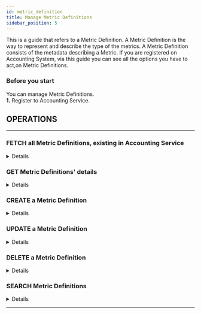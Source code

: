 ```yaml
---
id: metric_definition
title: Manage Metric Definitions
sidebar_position: 5
---
```




This is a guide that refers to a Metric Definition.
A Metric Definition is the way to represent and describe the type of the metrics. A Metric Definition consists of the metadata describing a Metric.
If you are registered on Accounting System, via this guide you can see all the options you have to act,on  Metric Definitions.



### Before you start 

You can manage Metric Definitions.<br/>
**1.** Register to Accounting Service.<br/> 

## OPERATIONS 

---

### FETCH all Metric Definitions, existing in Accounting Service
<details>
Any user,registered to Accounting System, can access the Metric Definitions that exist in Accounting Service. Apply a request to the api. 
<b> For more details, how to syntax the request, see <a href="https://argoeu.github.io/argo-accounting/docs/api/metric_definition/#get----fetch-all-metric-definitions">here</a></b>
</details>



### GET Metric Definitions' details
<details>
Any user,registered to Accounting System, can get the details of a specific Metric Definition , existing in the accounting system. Apply a request to the api. 
<b> For more details, how to syntax the request, see <a href="https://argoeu.github.io/argo-accounting/docs/api/metric_definition#get---fetch-a-metric-definition">here</a></b>
</details>


### CREATE a Metric Definition

<details>
If a <b>project_admin</b> role is assigned to you,you can create a Metric Definition.
Apply a request to the api.<b> For more details ,how to syntax the request,  see <a href="https://argoeu.github.io/argo-accounting/docs/api/metric_definition#post---create-a-metric-definition">here</a></b>
</details>


### UPDATE a Metric Definition

<details>
If a <b>project_admin</b> role is assigned to you and you are the creator of the Metric Definition,you can update it.
Apply a request to the api.<b> For more details ,how to syntax the request,  see <a href="https://argoeu.github.io/argo-accounting/docs/api/metric_definition#patch---update-a-metric-definition">here</a></b>
</details>


### DELETE a Metric Definition

<details>
If a <b>project_admin</b> role is assigned to you and you are the creator of the Metric Definition,you can delete it.
Apply a request to the api.<b> For more details,how to syntax the request,  see <a href="https://argoeu.github.io/argo-accounting/docs/api/metric_definition/#delete----delete-a-metric-definition">here</a></b>
</details>


### SEARCH Metric Definitions
<details>
Any user, registered to Accounting System,can search for specific Metric Definition/Metric Definitions,that match one or more criteria.You can define search criteria, on each field of the <b><a href="https://argoeu.github.io/argo-accounting/docs/api/metric_definition"> Metric Definition Collection</a></b> or a combination of search criteria on more than one fields.You can search by Metric Definition's unit type, metric type, metric name, metric description or a combination of them.
Apply a request to the Accounting Service API.You need to provide the search criteria in a specific <b><a href="https://argoeu.github.io/argo-accounting/docs/guides/search-filter"> syntax</a></b>.
<b> For more details,how to syntax the request,see <a href="https://argoeu.github.io/argo-accounting/docs/api/metric_definition#post---search-for-metric-definitions">here.</a></b>
</details>

---
